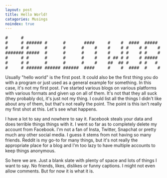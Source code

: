 ```yaml
---
layout: post
title: Hello World!
catagories: Musings
noindex: true
---
```

<pre>
#     #                                                                   ###
#     # ###### #      #       ####     #    #  ####  #####  #      #####  ###
#     # #      #      #      #    #    #    # #    # #    # #      #    # ###
####### #####  #      #      #    #    #    # #    # #    # #      #    #  #  
#     # #      #      #      #    #    # ## # #    # #####  #      #    #     
#     # #      #      #      #    #    ##  ## #    # #   #  #      #    # ###
#     # ###### ###### ######  ####     #    #  ####  #    # ###### #####  ###
</pre>

Usually "hello world" is the first post.  It could also be the first thing you do with a program or just used as a general example for something.  In this case, it's not my first post.  I've started various blogs on various platforms with various formats and given up on all of them.  It's not that they all suck (they probably do), it's just not my thing.  I could list all the things I didn't like about any of them, but that's not really the point.  The point is this isn't really my first shot at this.  Let's see what happens.

I have a lot to say and nowhere to say it.  Facebook steals your data and does terrible things things with it.  I went so far as to completely delete my account from Facebook.  I'm not a fan of Insta, Twitter, Snapchat or pretty much any other social media.  I guess it stems from not having so many friends.  Reddit is my go-to for many things, but it's not really the appropriate place for a blog and I'm too lazy to have multiple accounts to keep things anonymous.

So here we are.  Just a blank slate with plenty of space and lots of things I want to say.  No friends, likes, dislikes or funny captions.  I might not even allow comments.  But for now it is what it is. 
